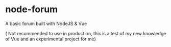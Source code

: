 # node-forum
A basic forum built with NodeJS &amp; Vue

( Not recommended to use in production, this is a test of my new knowledge of Vue and an experimental project for me)
